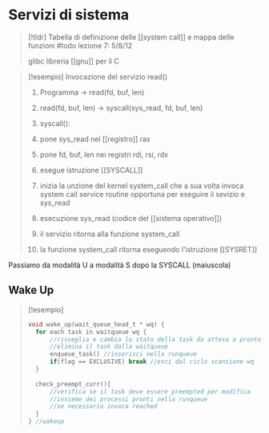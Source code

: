 # Servizi di sistema

>[!tldr] Tabella di definizione delle [[system call]] e mappa delle funzioni
>#todo lezione 7: 5/8/12
>
> glibc libreria [[gnu]] per il C


>[!esempio] Invocazione del servizio read()
>1. Programma -> read(fd, buf, len)
>2. read(fd, buf, len) -> syscall(sys_read, fd, buf, len) 
>3. syscall():
>	1. pone sys_read nel [[registro]] rax
>	2. pone fd, buf, len nei registri rdi, rsi, rdx
>	3. esegue istruzione [[SYSCALL]]
>
>4. inizia la unzione del kernel system_call che a sua volta invoca system call service routine opportuna per eseguire il sevizio e sys_read
>5. esecuzione sys_read (codice del [[sistema operativo]])
>6. il servizio ritorna alla funzione system_call
>7. la funzione system_call ritorna eseguendo l'istruzione [[SYSRET]]


Passiamo da modalità U a modalità S dopo la SYSCALL (maiuscola)

## Wake Up

>[!esempio]
>```c
>void wake_up(wait_queue_head_t * wq) {
>	for each task in waitqueue wq {
>		//risveglia e cambia lo stato della task da attesa a pronto
>		//elimina il task dalla waitqueue
>		enqueue_task() //inserisci nella runqueue
>		if(flag == EXCLUSIVE) break //esci dal ciclo scansione wq
>	}
>	
>	check_preempt_curr(){
>		//verifica se il task deve essere preempted per modifica
>		//insieme dei processi pronti nella runqueue
>		//se necessario invoca reached
>	}
>} //wakeup
```


